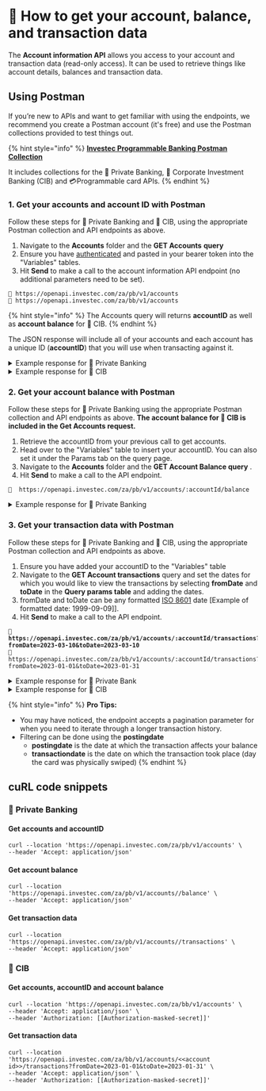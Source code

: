 # 🏦 How to get your account, balance, and transaction data

The **Account information API** allows you access to your account and transaction data (read-only access). It can be used to retrieve things like account details, balances and transaction data.&#x20;

## **Using Postman**&#x20;

If you’re new to APIs and want to get familiar with using the endpoints, we recommend you create a Postman account (it's free) and use the Postman collections provided to test things out.

{% hint style="info" %}
[**Investec Programmable Banking Postman Collection**](https://www.postman.com/investec-open-api/programmable-banking/overview)

It includes collections for the 🏦 Private Banking, 🧰  Corporate Investment Banking (CIB) and 💳Programmable card APIs.
{% endhint %}

### 1. Get your accounts and account ID with Postman&#x20;

Follow these steps for 🏦 Private Banking and 🧰  CIB, using the appropriate Postman collection and API endpoints as above.&#x20;

1. Navigate to the **Accounts** folder and the **GET Accounts** **query**
2. Ensure you have [authenticated](how-to-authenticate.md) and pasted in your bearer token into the "Variables" tables.
3. Hit **Send** to make a call to the account information API endpoint (no additional parameters need to be set).&#x20;

```
🏦 https://openapi.investec.com/za/pb/v1/accounts
🧰 https://openapi.investec.com/za/bb/v1/accounts
```

{% hint style="info" %}
The Accounts query will returns **accountID** as well as **account balance** for 🧰  CIB.
{% endhint %}

The JSON response will include all of your accounts and each account has a unique ID (**accountID**) that you will use when transacting against it.&#x20;

<details>

<summary>Example response for 🏦 Private Banking</summary>

<pre class="language-json"><code class="lang-json"><strong>{
</strong>  "data": {
    "accounts": [
      {
        <a data-footnote-ref href="#user-content-fn-1">"accountId": "1234567890",</a>
        "accountNumber": "11223344556677",
        "accountName": "Jane Smith",
        "referenceName": "Jane Smith",
        "productName": "Private Bank Account",
        "kycCompliant": true,
        "profileId": "9876543210"
      },
    ]
  },
  "links": {
    "self": "https://openapi.investec.com/za/pb/v1/accounts"
  },
  "meta": {
    "totalPages": 1
  }
}
</code></pre>

</details>

<details>

<summary>Example response for 🧰  CIB</summary>

```json
{
    "data": {
        "accounts": [
            {
                "AccountHolderAddress": {
                    "AddressLine1": "",
                    "AddressLine2": "",
                    "City": "",
                    "Country": "",
                    "CountryCode": ""
                },
                "RoutingBIC": "",
                "BankAccountProductType": "",
                "CreditLastCycleToNextBusinessDate": "0001-01-01T00:00:00",
                "CustomerAccountType": "",
                "DebitLastCycleToNextBusinessDate": "0001-01-01T00:00:00",
                "DueDateOfPayment": "2023-05-14T22:00:01Z",
                "MinimumAmountLimit": 0,
                "NumberOfCardHolders": 0,
                "CreditLimit": 1,
                "DebitAccountBankName": "",
                "PendingTransactions": 0,
                "Banks": {
                    "Name": "Investec South Africa",
                    "ChipsUID": "",
                    "Branch": [
                        {
                            "Number": ""
                        }
                    ],
                    "PostalAddress": {
                        "AddressLine1": "",
                        "AddressLine2": "",
                        "City": "",
                        "Country": null
                    }
                },
                "Currencies": {
                    "CurrencyCode": "ZAR"
                },
                "InterestDistribution": "",
                "NoticesBalance": 0,
                "AccountOpenDate": "2021-07-01T22:00:01Z",
                "CumulativeNoticesAmount": 0,
                "InstantAvailableNoticeBalance": 0,
                "MinimimAmountLimit": 0,
                "loggedOnUser": {
                    "UserFirstName": "John",
                    "UserLastName": "Doe",
                    "UserCompany": "John Doe (Pty) Ltd"
                },
                "NoticeInterestNominated": 0,
                "NoticeInterestBank": "",
                "noticeInterestAccountName": "",
                "NoticeInterestAccount": "",
                "PreviousStatementPeriod": "2023-01-01T22:00:01Z",
                "DebitAccountNumber": "",
                "DealReference": "",
                "AutomaticPaymentOrder": "0",
                "BackOfficeCustomerCode": "JDCARD",
                "AccountId": "10111",
                "AccountName": "10011111111 Credit Card",
                "AccountFullName": "",
                "AccountType": "Credit Card",
                "AccountTypeId": "1",
                "AccountNumber": "10011111111",
                "AlternativeAccNo": "",
                "ElectronicAccountNumber": "",
                "Balances": {
                    "CapitalBalance": 100,
                    "AvailableBalance": 100,
                    "PrincipalAmount": 0,
                    "ValueDate": "2023-01-01T22:00:01Z",
                    "ClosingBalance": 200,
                    "PendingCardBalance": 0
                },
                "BackOfficeType": "",
                "Products": {
                    "StartDate": "0001-01-01T00:00:00",
                    "EndDate": "0001-01-01T00:00:00",
                    "OverdraftLimit": 0,
                    "MaxTransferLimit": 0
                },
                "Description": "Credit Card",
                "OwnerType": "1",
                "Interests": {
                    "Amount": 0,
                    "Rate": 0,
                    "RateMaturity": 0,
                    "RateCredit": 0,
                    "RateDebit": 10,
                    "AccruedCreditInterest": 0,
                    "AccruedDebitInterest": 0
                },
                "ActiveFlag": "Y",
                "NickName": "Credit Card",
                "CreatedDate": "2021-07-01T22:00:01Z",
                "ModifiedDate": "0001-01-01T00:00:00",
                "MaturityAmount": 0,
                "StatementFrequency": "",
                "StatementNumber": "",
                "StatementDay": "0",
                "StatementMonth": "",
                "EmailAddress": "",
                "Category": "Borrow",
                "LinkedAccount": "",
                "AccountFormat": "4"
            }
        ]
    },
    "links": {
        "self": null
    },
    "meta": {
        "totalPages": 1
    }
}
```

</details>

### 2. Get your account balance with Postman

Follow these steps for 🏦 Private Banking using the appropriate Postman collection and API endpoints as above. **The account balance for 🧰 CIB is included in the Get Accounts request.**

1. Retrieve the accountID from your previous call to get accounts.
2. Head over to the "Variables" table to insert your accountID. You can also set it under the Params tab on the query page.&#x20;
3. Navigate to the **Accounts** folder and the **GET Account Balance query** .
4. Hit **Send** to make a call to the API endpoint.

```
🏦  https://openapi.investec.com/za/pb/v1/accounts/:accountId/balance
```

<details>

<summary>Example response for 🏦 Private Banking</summary>

```json
{
    "data": {
        "accountId": "3353431574710163189587446",
        "currentBalance": 33607.16,
        "availableBalance": 33607.16,
        "currency": "ZAR"
    },
    "links": {
        "self": "https://openapisandbox.investec.com/za/pb/v1/accounts/3353431574710163189587446/balance"
    },
    "meta": {
        "totalPages": 1
    }
}
```

</details>

### 3. Get your transaction data with Postman&#x20;

Follow these steps for 🏦 Private Banking and 🧰 CIB, using the appropriate Postman collection and API endpoints as above.&#x20;

1. Ensure you have added your accountID to the "Variables" table&#x20;
2. Navigate to the **GET Account transactions** query and set the dates for which you would like to view the transactions by selecting **fromDate** and **toDate** in the **Query params table** and adding the dates.&#x20;
3. fromDate and toDate can be any  formatted [ISO 8601](https://en.wikipedia.org/wiki/ISO_8601) date \[Example of formatted date: 1999-09-09]].
4. Hit **Send** to make a call to the API endpoint.

<pre><code><strong>🏦  https://openapi.investec.com/za/pb/v1/accounts/:accountId/transactions?fromDate=2023-03-10&#x26;toDate=2023-03-10
</strong>🧰  https://openapi.investec.com/za/bb/v1/accounts/:accountId/transactions?fromDate=2023-01-01&#x26;toDate=2023-01-31
</code></pre>

<details>

<summary>Example response for 🏦 Private Bank</summary>

```json
{
    "data": {
        "transactions": [
            {
                "accountId": "3353431574710163189587446",
                "type": "DEBIT",
                "transactionType": "CardPurchases",
                "status": "POSTED",
                "description": "KURUMAN FRESH PRODUCE H KURUMAN ZA",
                "cardNumber": "402261xxxxxx0011",
                "postedOrder": 11049,
                "postingDate": "2023-04-13",
                "valueDate": "2023-04-30",
                "actionDate": "2023-04-12",
                "transactionDate": "2023-04-11",
                "amount": 53.6,
                "runningBalance": 34679.66
            },
            {
                "accountId": "3353431574710163189587446",
                "type": "DEBIT",
                "transactionType": "CardPurchases",
                "status": "POSTED",
                "description": "YOCO   *ARUKAH HEALTH KURUMAN ZA",
                "cardNumber": "402261xxxxxx0018",
                "postedOrder": 11050,
                "postingDate": "2023-04-13",
                "valueDate": "2023-04-30",
                "actionDate": "2023-04-12",
                "transactionDate": "2023-04-12",
                "amount": 374,
                "runningBalance": 34305.66
            },
           
        ]
    },
    "links": {
        "self": "https://openapisandbox.investec.com/za/pb/v1/accounts/3353431574710163189587446/transactions"
    },
    "meta": {
        "totalPages": 1
    }
}
```

</details>

<details>

<summary>Example response for 🧰  CIB</summary>

<pre class="language-json"><code class="lang-json"><strong>{
</strong>    "data": {
        "transactions": [
            {
                "AccountName": "ZAR 1900539687921 SmartRate Plus Notice 32",
                "TransactionCode": "9",
                "TransactionStatus": "approved",
                "InvestmentDate": "0001-01-01T00:00:00",
                "InvestmentDateUtc": "0001-01-01T00:00:00",
                "InvestmentDateSa": "0001-01-01T01:52:00+01:52",
                "InvestmentName": null,
                "InvestmentStatus": null,
                "RemainingTerm": null,
                "InvestmentAmount": null,
                "StatementId": "52292",
                "InstantAccessBalance": null,
                "BranchCode": null,
                "AccountNumber": null,
                "DistributionAccount": null,
                "AccountType": null,
                "PostDate": "0001-01-01T00:00:00",
                "PostDateUtc": "0001-01-01T00:00:00",
                "PostDateSa": "0001-01-01T01:52:00+01:52",
                "Interest": null,
                "AccruedInterest": null,
                "MaturityDate": "0001-01-01T00:00:00",
                "MaturityDateUtc": "0001-01-01T00:00:00",
                "MaturityDateSa": "0001-01-01T01:52:00+01:52",
                "BankName": null,
                "CustomerReferenceId": "",
                "BackOfficeReferenceId": "",
                "CardNumber": "92974054603",
                "TransactionId": "202304110000000000009",
                "Reference": "DVfZ WT tmKkeb",
                "Beneficiaries": {
                    "LinkList": null,
                    "Entities": {
                        "EntityName": "aQaZUGJXQuCqxwJX JoYk ftvSWKWybWXPS OZVmxIq"
                    }
                },
                "Description": "X bssSCS",
                "Accounts": {
                    "AccountId": 91974,
                    "AccountNumber": "1900539687921"
                },
                "Currencies": {
                    "CurrencyCode": "ZAR"
                },
                "CaptureDate": "2023-07-19T18:25:33.83Z",
                "CaptureDateUtc": "2023-07-19T18:25:33.83Z",
                "CaptureDateSa": "2023-07-19T20:25:33.83+02:00",
                "ValueDate": "2023-07-19T18:25:33.83Z",
                "ValueDateUtc": "2023-07-19T18:25:33.83Z",
                "ValueDateSa": "2023-07-19T20:25:33.83+02:00",
                "CardHolderName": "mj TgW VOGbTQo",
                "AutoForwardProcessingDate": false,
                "Amount": -130000000,
                "Reference_1": "99162191",
                "Reference_2": "",
                "Reference_3": "MAECrNWJfonnjpifiJDlhUBtixrq kMHnf",
                "Reference_4": null,
                "Reference_5": null,
                "Reference_8": "665",
                "Reference_9": "gUDASgs t pwqHBeowNZBJwJkEGIMdEErHJXocDrXTfbeIRRjF srDkOAdOxUvfWnsCFhSZLKkxJ TyMlYXsoCDyP USlHaNRRMwItGdxJrP",
                "Reference_10": "",
                "RunningBalance": 19290794.77
            },
            {
                "AccountName": "ZAR 1900539687921 SmartRate Plus Notice 32",
                "TransactionCode": "10",
                "TransactionStatus": "approved",
                "InvestmentDate": "0001-01-01T00:00:00",
                "InvestmentDateUtc": "0001-01-01T00:00:00",
                "InvestmentDateSa": "0001-01-01T01:52:00+01:52",
                "InvestmentName": null,
                "InvestmentStatus": null,
                "RemainingTerm": null,
                "InvestmentAmount": null,
                "StatementId": "52311",
                "InstantAccessBalance": null,
                "BranchCode": null,
                "AccountNumber": null,
                "DistributionAccount": null,
                "AccountType": null,
                "PostDate": "0001-01-01T00:00:00",
                "PostDateUtc": "0001-01-01T00:00:00",
                "PostDateSa": "0001-01-01T01:52:00+01:52",
                "Interest": null,
                "AccruedInterest": null,
                "MaturityDate": "0001-01-01T00:00:00",
                "MaturityDateUtc": "0001-01-01T00:00:00",
                "MaturityDateSa": "0001-01-01T01:52:00+01:52",
                "BankName": null,
                "CustomerReferenceId": "",
                "BackOfficeReferenceId": "",
                "CardNumber": "",
                "TransactionId": "202304300000000000010",
                "Reference": "",
                "Beneficiaries": {
                    "LinkList": null,
                    "Entities": {
                        "EntityName": "hdPZPMq "
                    }
                },
                "Description": "VpXcXPsq",
                "Accounts": {
                    "AccountId": 91974,
                    "AccountNumber": "1900539687921"
                },
                "Currencies": {
                    "CurrencyCode": "ZAR"
                },
                "CaptureDate": "2023-08-07T18:25:33.83Z",
                "CaptureDateUtc": "2023-08-07T18:25:33.83Z",
                "CaptureDateSa": "2023-08-07T20:25:33.83+02:00",
                "ValueDate": "2023-08-07T18:25:33.83Z",
                "ValueDateUtc": "2023-08-07T18:25:33.83Z",
                "ValueDateSa": "2023-08-07T20:25:33.83+02:00",
                "CardHolderName": "",
                "AutoForwardProcessingDate": false,
                "Amount": 1313801.71,
                "Reference_1": "",
                "Reference_2": "",
                "Reference_3": "",
                "Reference_4": null,
                "Reference_5": null,
                "Reference_8": "797",
                "Reference_9": "vPqivetP",
                "Reference_10": "",
                "RunningBalance": 20604596.48
            },
            {
                "AccountName": "ZAR 1900539687921 SmartRate Plus Notice 32",
                "TransactionCode": "11",
                "TransactionStatus": "approved",
                "InvestmentDate": "0001-01-01T00:00:00",
                "InvestmentDateUtc": "0001-01-01T00:00:00",
                "InvestmentDateSa": "0001-01-01T01:52:00+01:52",
                "InvestmentName": null,
                "InvestmentStatus": null,
                "RemainingTerm": null,
                "InvestmentAmount": null,
                "StatementId": "52342",
                "InstantAccessBalance": null,
                "BranchCode": null,
                "AccountNumber": null,
                "DistributionAccount": null,
                "AccountType": null,
                "PostDate": "0001-01-01T00:00:00",
                "PostDateUtc": "0001-01-01T00:00:00",
                "PostDateSa": "0001-01-01T01:52:00+01:52",
                "Interest": null,
                "AccruedInterest": null,
                "MaturityDate": "0001-01-01T00:00:00",
                "MaturityDateUtc": "0001-01-01T00:00:00",
                "MaturityDateSa": "0001-01-01T01:52:00+01:52",
                "BankName": null,
                "CustomerReferenceId": "",
                "BackOfficeReferenceId": "",
                "CardNumber": "",
                "TransactionId": "202305310000000000011",
                "Reference": "",
                "Beneficiaries": {
                    "LinkList": null,
                    "Entities": {
                        "EntityName": "pZwWKoPA"
                    }
                },
                "Description": " tqwoyld",
                "Accounts": {
                    "AccountId": 91974,
                    "AccountNumber": "1900539687921"
                },
                "Currencies": {
                    "CurrencyCode": "ZAR"
                },
                "CaptureDate": "2023-09-07T18:25:33.83Z",
                "CaptureDateUtc": "2023-09-07T18:25:33.83Z",
                "CaptureDateSa": "2023-09-07T20:25:33.83+02:00",
                "ValueDate": "2023-09-08T18:25:33.83Z",
                "ValueDateUtc": "2023-09-08T18:25:33.83Z",
                "ValueDateSa": "2023-09-08T20:25:33.83+02:00",
                "CardHolderName": "",
                "AutoForwardProcessingDate": false,
                "Amount": 1076307.1,
                "Reference_1": "",
                "Reference_2": "",
                "Reference_3": "",
                "Reference_4": null,
                "Reference_5": null,
                "Reference_8": "",
                "Reference_9": " HT icGG",
                "Reference_10": "",
                "RunningBalance": 21680903.58
            },
            {
                "AccountName": "ZAR 1900539687921 SmartRate Plus Notice 32",
                "TransactionCode": "12",
                "TransactionStatus": "approved",
                "InvestmentDate": "0001-01-01T00:00:00",
                "InvestmentDateUtc": "0001-01-01T00:00:00",
                "InvestmentDateSa": "0001-01-01T01:52:00+01:52",
                "InvestmentName": null,
                "InvestmentStatus": null,
                "RemainingTerm": null,
                "InvestmentAmount": null,
                "StatementId": "52372",
                "InstantAccessBalance": null,
                "BranchCode": null,
                "AccountNumber": null,
                "DistributionAccount": null,
                "AccountType": null,
                "PostDate": "0001-01-01T00:00:00",
                "PostDateUtc": "0001-01-01T00:00:00",
                "PostDateSa": "0001-01-01T01:52:00+01:52",
                "Interest": null,
                "AccruedInterest": null,
                "MaturityDate": "0001-01-01T00:00:00",
                "MaturityDateUtc": "0001-01-01T00:00:00",
                "MaturityDateSa": "0001-01-01T01:52:00+01:52",
                "BankName": null,
                "CustomerReferenceId": "",
                "BackOfficeReferenceId": "",
                "CardNumber": "",
                "TransactionId": "202306300000000000012",
                "Reference": "",
                "Beneficiaries": {
                    "LinkList": null,
                    "Entities": {
                        "EntityName": "lAxjcVbg"
                    }
                },
                "Description": "gLeRJPbl",
                "Accounts": {
                    "AccountId": 91974,
                    "AccountNumber": "1900539687921"
                },
                "Currencies": {
                    "CurrencyCode": "ZAR"
                },
                "CaptureDate": "2023-10-07T18:25:33.83Z",
                "CaptureDateUtc": "2023-10-07T18:25:33.83Z",
                "CaptureDateSa": "2023-10-07T20:25:33.83+02:00",
                "ValueDate": "2023-10-08T18:25:33.83Z",
                "ValueDateUtc": "2023-10-08T18:25:33.83Z",
                "ValueDateSa": "2023-10-08T20:25:33.83+02:00",
                "CardHolderName": "",
                "AutoForwardProcessingDate": false,
                "Amount": 1103322.74,
                "Reference_1": "",
                "Reference_2": "",
                "Reference_3": "",
                "Reference_4": null,
                "Reference_5": null,
                "Reference_8": "",
                "Reference_9": "rIYXgXSU",
                "Reference_10": "",
                "RunningBalance": 22784226.32
            }
        ]
    },
    "links": {
        "self": "https://openapisandbox.investec.com/za/bb/v1/accounts/91974/transactions"
    },
    "meta": {
        "TotalCount": 4,
        "TotalPages": 1,
        "CurrentPage": 1,
        "CurrentPageSize": 100,
        "ResultCount": 4
    }
}
</code></pre>

</details>

{% hint style="info" %}
**Pro Tips:**

* You may have noticed, the endpoint accepts a pagination parameter for when you need to iterate through a longer transaction history.
* Filtering can be done using the **postingdate**
  * **postingdate** is the date at which the transaction affects your balance
  * **transactiondate** is the date on which the transaction took place (day the card was physically swiped)
{% endhint %}

## **cuRL code snippets**

### 🏦 **Private Banking**

#### Get accounts and accountID&#x20;

```
curl --location 'https://openapi.investec.com/za/pb/v1/accounts' \
--header 'Accept: application/json'
```

#### Get account balance

```
curl --location 'https://openapi.investec.com/za/pb/v1/accounts//balance' \
--header 'Accept: application/json'
```

#### Get transaction data

```
curl --location 'https://openapi.investec.com/za/pb/v1/accounts//transactions' \
--header 'Accept: application/json'
```

### 🧰 **CIB**&#x20;

#### Get accounts,  accountID and account balance&#x20;

```
curl --location 'https://openapi.investec.com/za/bb/v1/accounts' \
--header 'Accept: application/json' \
--header 'Authorization: [[Authorization-masked-secret]]'
```

#### Get transaction data

```
curl --location 'https://openapi.investec.com/za/bb/v1/accounts/<<account id>>/transactions?fromDate=2023-01-01&toDate=2023-01-31' \
--header 'Accept: application/json' \
--header 'Authorization: [[Authorization-masked-secret]]'
```

[^1]: 
